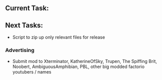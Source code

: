 ## Current Task:

## Next Tasks:

- Script to zip up only relevant files for release

### Advertising

- Submit mod to Xterminator, KatherineOfSky, Trupen, The Spiffing Brit, Noobert, AmbiguousAmphibian, PBL, other big modded factorio youtubers / names

